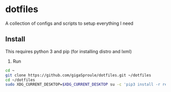 dotfiles
===================
A collection of configs and scripts to setup everything I need

Install
-------
This requires python 3 and pip (for installing distro and lxml)

1. Run

  ```sh
  cd ~
  git clone https://github.com/gigaSproule/dotfiles.git ~/dotfiles
  cd ~/dotfiles
  sudo XDG_CURRENT_DESKTOP=$XDG_CURRENT_DESKTOP su -c 'pip3 install -r requirements.txt && ./install.py [-d | --development | -p | --personal | -s | --server | -v | --vm | -h | --help]'
  ```
